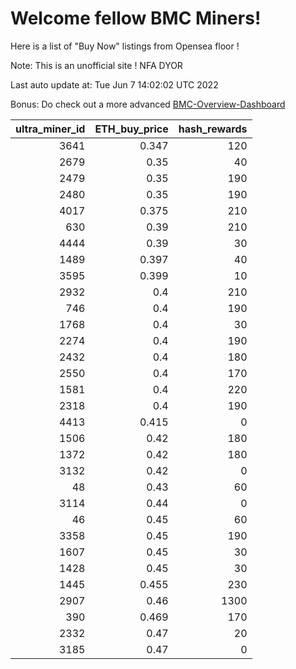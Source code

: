 # Welcome fellow BMC Miners!
Here is a list of "Buy Now" listings from Opensea floor !

Note: This is an unofficial site ! NFA DYOR

Last auto update at: Tue Jun  7 14:02:02 UTC 2022

Bonus: Do check out a more advanced [BMC-Overview-Dashboard](https://dune.com/defifunk/BMC-Overview-Dashboard)


|   ultra_miner_id |   ETH_buy_price |   hash_rewards |
|-----------------:|----------------:|---------------:|
|             3641 |           0.347 |            120 |
|             2679 |           0.35  |             40 |
|             2479 |           0.35  |            190 |
|             2480 |           0.35  |            190 |
|             4017 |           0.375 |            210 |
|              630 |           0.39  |            210 |
|             4444 |           0.39  |             30 |
|             1489 |           0.397 |             40 |
|             3595 |           0.399 |             10 |
|             2932 |           0.4   |            210 |
|              746 |           0.4   |            190 |
|             1768 |           0.4   |             30 |
|             2274 |           0.4   |            190 |
|             2432 |           0.4   |            180 |
|             2550 |           0.4   |            170 |
|             1581 |           0.4   |            220 |
|             2318 |           0.4   |            190 |
|             4413 |           0.415 |              0 |
|             1506 |           0.42  |            180 |
|             1372 |           0.42  |            180 |
|             3132 |           0.42  |              0 |
|               48 |           0.43  |             60 |
|             3114 |           0.44  |              0 |
|               46 |           0.45  |             60 |
|             3358 |           0.45  |            190 |
|             1607 |           0.45  |             30 |
|             1428 |           0.45  |             30 |
|             1445 |           0.455 |            230 |
|             2907 |           0.46  |           1300 |
|              390 |           0.469 |            170 |
|             2332 |           0.47  |             20 |
|             3185 |           0.47  |              0 |